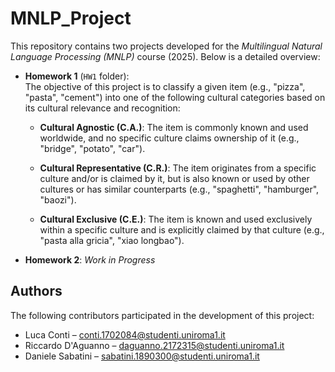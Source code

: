 # MNLP_Project
This repository contains two projects developed for the *Multilingual Natural Language Processing (MNLP)* course (2025). Below is a detailed overview:

- **Homework 1** (`HW1` folder):  
  The objective of this project is to classify a given item (e.g., "pizza", "pasta", "cement") into one of the following cultural categories based on its cultural relevance and recognition:

  - **Cultural Agnostic (C.A.)**: The item is commonly known and used worldwide, and no specific culture claims ownership of it (e.g., "bridge", "potato", "car").

  - **Cultural Representative (C.R.)**: The item originates from a specific culture and/or is claimed by it, but is also known or used by other cultures or has similar counterparts (e.g., "spaghetti", "hamburger", "baozi").

  - **Cultural Exclusive (C.E.)**: The item is known and used exclusively within a specific culture and is explicitly claimed by that culture (e.g., "pasta alla gricia", "xiao longbao").

- **Homework 2**: *Work in Progress*

## Authors
The following contributors participated in the development of this project:
- Luca Conti – conti.1702084@studenti.uniroma1.it  
- Riccardo D'Aguanno – daguanno.2172315@studenti.uniroma1.it  
- Daniele Sabatini – sabatini.1890300@studenti.uniroma1.it
